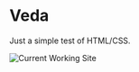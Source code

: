 # Veda
Just a simple test of HTML/CSS.

![Current Working Site](https://github.com/go-hyun77/Veda/blob/master/Current.png)
